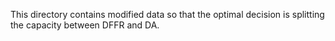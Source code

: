 This directory contains modified data so that the optimal decision is
splitting the capacity between DFFR and DA.
